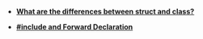 
- **[What are the differences between struct and class?](https://github.com/Nanfengzhiwo1/CPP_Basics/issues/1)**

- **[#include and Forward Declaration](https://github.com/Nanfengzhiwo1/UE5_Inventory/issues/11)**
